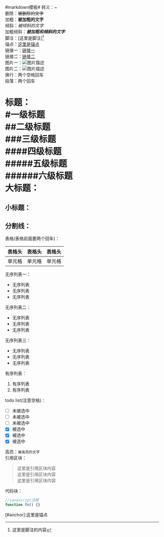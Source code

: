 #markdown模板#
转义：\~  
删除：~~被删除的文字~~  
加粗：**被加粗的文字**  
倾斜：*被倾斜的文字*  
加粗倾斜：***被加粗和倾斜的文字***  
脚注：[这里是脚注][^footer]  
锚点：[这里是锚点](#anchor)  
链接一：[链接一](http://github.com/yandou/ "描述内容")  
链接二：[链接二][link]  
图片一：![图片描述](http://www.github.com/favicon.ico)  
图片二：![图片描述][img]  
换行：两个空格回车  
段落：两个回车

标题：  
#一级标题  
##二级标题  
###三级标题  
####四级标题  
#####五级标题  
######六级标题  
大标题：
=  
小标题：
-  
分割线：  
---  
表格(表格前面要两个回车)：

|表格头|表格头|表格头|
|---|---|---|
|单元格|单元格|单元格|  
无序列表一：  
- 无序列表
- 无序列表
- 无序列表

无序列表二：  
+ 无序列表
+ 无序列表
+ 无序列表

无序列表三：
* 无序列表
* 无序列表
* 无序列表

有序列表：  
1. 有序列表  
2. 有序列表 
  
todo list(注意空格)：

- [ ] 未被选中
- [ ] 未被选中
- [ ] 未被选中
- [x] 被选中
- [x] 被选中
- [x] 被选中

高亮：`被高亮的文字`  
引用区块：  
> 这里是引用区块内容  
> 这里是引用区块内容  
> 这里是引用区块内容

代码块：  
```javascript
//javascript注释
function fn() {}
```
<a id="anchor"></a>
[#anchor]:这里是锚点

[img]: http://www.github.com/favicon.ico
[link]: http://github.com/yandou/
[^footer]: 这里是脚注的内容
